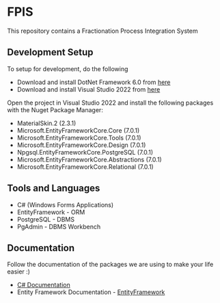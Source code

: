 # FPIS
This repository contains a Fractionation Process Integration System

## Development Setup
To setup for development, do the following
* Download and install DotNet Framework 6.0 from [here](https://dotnet.microsoft.com/en-us/download/dotnet/6.0)
* Download and install Visual Studio 2022 from [here](https://visualstudio.microsoft.com/downloads/)

Open the project in Visual Studio 2022 and
install the following packages with the Nuget Package Manager:
* MaterialSkin.2 (2.3.1)
* Microsoft.EntityFrameworkCore.Core (7.0.1)
* Microsoft.EntityFrameworkCore.Tools (7.0.1)
* Microsoft.EntityFrameworkCore.Design (7.0.1)
* Npgsql.EntityFrameworkCore.PostgreSQL (7.0.1)
* Microsoft.EntityFrameworkCore.Abstractions (7.0.1)
* Microsoft.EntityFrameworkCore.Relational (7.0.1)

## Tools and Languages
* C# (Windows Forms Applications)
* EntityFramework - ORM
* PostgreSQL - DBMS
* PgAdmin - DBMS Workbench

## Documentation
Follow the documentation of the packages we are using to make your life easier :)
* [C# Documentation](https://learn.microsoft.com/en-us/dotnet/csharp/)
* Entity Framework Documentation - [EntityFramework](https://learn.microsoft.com/en-us/ef/)